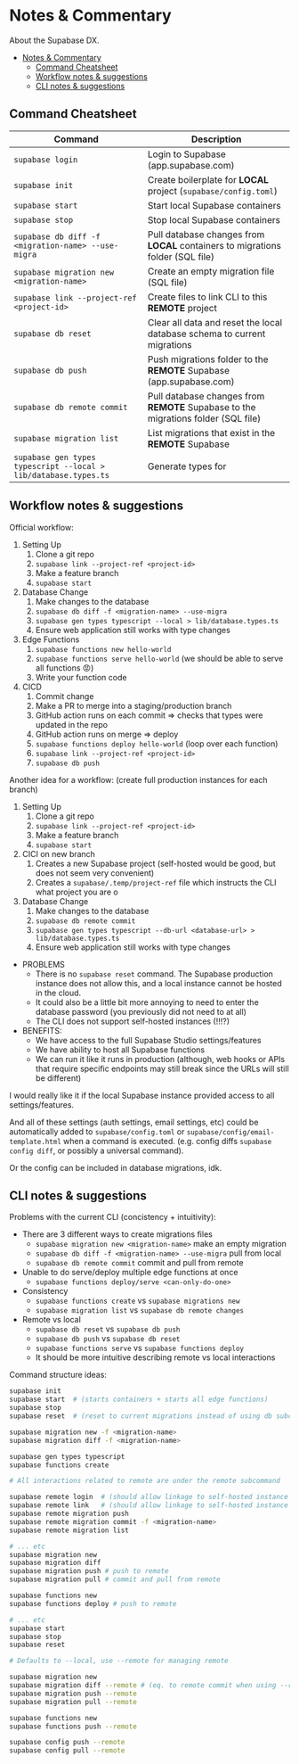 # Notes & Commentary

About the Supabase DX.

- [Notes & Commentary](#notes--commentary)
  - [Command Cheatsheet](#command-cheatsheet)
  - [Workflow notes & suggestions](#workflow-notes--suggestions)
  - [CLI notes & suggestions](#cli-notes--suggestions)

## Command Cheatsheet

| Command                                                         | Description                                                                        |
| --------------------------------------------------------------- | ---------------------------------------------------------------------------------- |
| `supabase login`                                                | Login to Supabase (app.supabase.com)                                               |
| `supabase init`                                                 | Create boilerplate for **LOCAL** project (`supabase/config.toml`)                  |
| `supabase start`                                                | Start local Supabase containers                                                    |
| `supabase stop`                                                 | Stop local Supabase containers                                                     |
| `supabase db diff -f <migration-name> --use-migra`              | Pull database changes from **LOCAL** containers to migrations folder (SQL file)    |
| `supabase migration new <migration-name>`                       | Create an empty migration file (SQL file)                                          |
| `supabase link --project-ref <project-id>`                      | Create files to link CLI to this **REMOTE** project                                |
| `supabase db reset`                                             | Clear all data and reset the local database schema to current migrations           |
| `supabase db push`                                              | Push migrations folder to the **REMOTE** Supabase (app.supabase.com)               |
| `supabase db remote commit`                                     | Pull database changes from **REMOTE** Supabase to the migrations folder (SQL file) |
| `supabase migration list`                                       | List migrations that exist in the **REMOTE** Supabase                              |
| `supabase gen types typescript --local > lib/database.types.ts` | Generate types for                                                                 |

## Workflow notes & suggestions

Official workflow:
1. Setting Up
   1. Clone a git repo
   2. `supabase link --project-ref <project-id>`
   3. Make a feature branch
   4. `supabase start`
2. Database Change
   1. Make changes to the database
   2. `supabase db diff -f <migration-name> --use-migra`
   3. `supabase gen types typescript --local > lib/database.types.ts`
   4. Ensure web application still works with type changes
3. Edge Functions
   1. `supabase functions new hello-world`
   2. `supabase functions serve hello-world` (we should be able to serve all functions 😡)
   3. Write your function code
4. CICD
   1. Commit change
   2. Make a PR to merge into a staging/production branch
   3. GitHub action runs on each commit => checks that types were updated in the repo
   4. GitHub action runs on merge => deploy
   5. `supabase functions deploy hello-world` (loop over each function)
   6. `supabase link --project-ref <project-id>`
   7. `supabase db push`

Another idea for a workflow: (create full production instances for each branch)
1. Setting Up
   1. Clone a git repo
   2. `supabase link --project-ref <project-id>`
   3. Make a feature branch
   4. `supabase start`
2. CICI on new branch
   1. Creates a new Supabase project (self-hosted would be good, but does not seem very convenient)
   2. Creates a `supabase/.temp/project-ref` file which instructs the CLI what project you are o
3. Database Change
   1. Make changes to the database
   2. `supabase db remote commit`
   3. `supabase gen types typescript --db-url <database-url> > lib/database.types.ts`
   4. Ensure web application still works with type changes
* PROBLEMS
   * There is no `supabase reset` command. The Supabase production instance does not allow this, and a local instance cannot be hosted in the cloud.
   * It could also be a little bit more annoying to need to enter the database password (you previously did not need to at all)
   * The CLI does not support self-hosted instances (!!!?)
* BENEFITS:
   * We have access to the full Supabase Studio settings/features
   * We have ability to host all Supabase functions
   * We can run it like it runs in production (although, web hooks or APIs that require specific endpoints may still break since the URLs will still be different)

I would really like it if the local Supabase instance provided access to all settings/features.

And all of these settings (auth settings, email settings, etc) could be automatically added
to `supabase/config.toml` or `supabase/config/email-template.html` when a command is executed.
(e.g. config diffs `supabase config diff`, or possibly a universal command).

Or the config can be included in database migrations, idk.

## CLI notes & suggestions

Problems with the current CLI (concistency + intuitivity):
* There are 3 different ways to create migrations files
  * `supabase migration new <migration-name>` make an empty migration
  * `supabase db diff -f <migration-name> --use-migra` pull from local
  * `supabase db remote commit` commit and pull from remote
* Unable to do serve/deploy multiple edge functions at once
  * `supabase functions deploy/serve <can-only-do-one>`
* Consistency
  * `supabase functions create` vs `supabase migrations new`
  * `supabase migration list` vs `supabase db remote changes`
* Remote vs local
  * `supabase db reset` vs `supabase db push`
  * `supabase db push` vs `supabase db reset`
  * `supabase functions serve` vs `supabase functions deploy`
  * It should be more intuitive describing remote vs local interactions

Command structure ideas:
```bash
supabase init
supabase start  # (starts containers + starts all edge functions)
supabase stop
supabase reset  # (reset to current migrations instead of using db subcommand)

supabase migration new -f <migration-name>
supabase migration diff -f <migration-name>

supabase gen types typescript
supabase functions create

# All interactions related to remote are under the remote subcommand

supabase remote login  # (should allow linkage to self-hosted instance too)
supabase remote link   # (should allow linkage to self-hosted instance too)
supabase remote migration push
supabase remote migration commit -f <migration-name>
supabase remote migration list
```
```bash
# ... etc
supabase migration new
supabase migration diff
supabase migration push # push to remote
supabase migration pull # commit and pull from remote

supabase functions new
supabase functions deploy # push to remote
```
```bash
# ... etc
supabase start
supabase stop
supabase reset

# Defaults to --local, use --remote for managing remote

supabase migration new
supabase migration diff --remote # (eq. to remote commit when using --remote)
supabase migration push --remote
supabase migration pull --remote

supabase functions new
supabase functions push --remote

supabase config push --remote
supabase config pull --remote
```